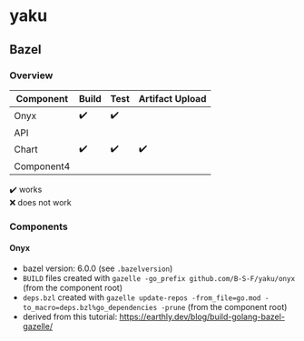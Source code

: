 # yaku

## Bazel

### Overview

| Component  | Build | Test | Artifact Upload |
|------------|-------|------|-----------------|
| Onyx       | ✔️    | ✔️   |                 |
| API        |       |      |                 |
| Chart      | ✔️    | ✔️   |  ✔️             |
| Component4 |       |      |                 |

✔️ works  
❌ does not work

### Components

#### Onyx
- bazel version: 6.0.0 (see `.bazelversion`)
- `BUILD` files created with  `gazelle -go_prefix github.com/B-S-F/yaku/onyx` (from the component root)
- `deps.bzl` created with `gazelle update-repos -from_file=go.mod -to_macro=deps.bzl%go_dependencies -prune` (from the component root)
- derived from this tutorial: https://earthly.dev/blog/build-golang-bazel-gazelle/